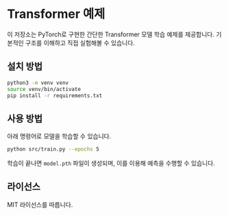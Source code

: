 # Transformer 예제

이 저장소는 PyTorch로 구현한 간단한 Transformer 모델 학습 예제를 제공합니다. 기본적인 구조를 이해하고 직접 실험해볼 수 있습니다.

## 설치 방법

```bash
python3 -m venv venv
source venv/bin/activate
pip install -r requirements.txt
```

## 사용 방법

아래 명령어로 모델을 학습할 수 있습니다.

```bash
python src/train.py --epochs 5
```

학습이 끝나면 `model.pth` 파일이 생성되며, 이를 이용해 예측을 수행할 수 있습니다.

## 라이선스

MIT 라이선스를 따릅니다.

